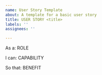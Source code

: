 ```yaml
---
name: User Story Template
about: A template for a basic user story
title: USER STORY <title>
labels: ''
assignees: ''

---
```


As a: ROLE

I can: CAPABILITY

So that: BENEFIT
